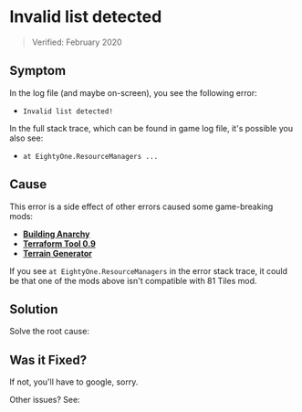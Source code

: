 # Invalid list detected
> Verified: February 2020

## Symptom

In the log file (and maybe on-screen), you see the following error:

* `Invalid list detected!`

In the full stack trace, which can be found in game log file, it's possible you also see:

* `at EightyOne.ResourceManagers ...`

## Cause

This error is a side effect of other errors caused some game-breaking mods:

* **[Building Anarchy](https://steamcommunity.com/sharedfiles/filedetails/?id=912329352)**
* **[Terraform Tool 0.9](https://steamcommunity.com/sharedfiles/filedetails/?id=411095553)**
* **[Terrain Generator](https://steamcommunity.com/sharedfiles/filedetails/?id=453425585)**

If you see `at EightyOne.ResourceManagers` in the error stack trace, it could be that one of the mods above isn't compatible with 81 Tiles mod.

## Solution

Solve the root cause: [](Array-Index---Symptom-10.md)

## Was it Fixed?

If not, you'll have to google, sorry.

Other issues? See: [](Troubleshooting.md)